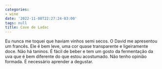 ```yaml
---
categories:
- wine
date: '2022-11-08T22:27:24-03:00'
tags: null
title: Cave de Ladac
---
```


Eu nunca me toquei que haviam vinhos semi secos. O David me apresentou um francês. Ele é bem leve, uma cor quase transparente e ligeiramente doce. Não há taninos. É fácil de beber e tem um gosto da fermentação da uva que é bem diferente do que estou acostumado. Não tenho opinião formada. É necessário aprender a degustar.